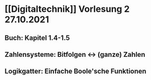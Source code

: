 # [[Digitaltechnik]] Vorlesung 2 27.10.2021
## Buch: Kapitel 1.4-1.5
## Zahlensysteme: Bitfolgen <-> (ganze) Zahlen
## Logikgatter: Einfache Boole'sche Funktionen